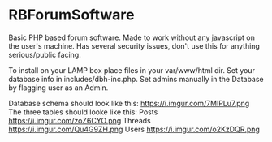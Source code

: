 # RBForumSoftware
Basic PHP based forum software. Made to work without any javascript on the user's machine. Has several security issues, don't use this for anything serious/public facing.

To install on your LAMP box place files in your var/www/html dir. Set your database info in includes/dbh-inc.php. Set admins manually in the Database by flagging user as an Admin.

Database schema should look like this: https://i.imgur.com/7MlPLu7.png
The three tables should looke like this: Posts https://i.imgur.com/zoZ6CYO.png  Threads https://i.imgur.com/Qu4G9ZH.png Users https://i.imgur.com/o2KzDQR.png
